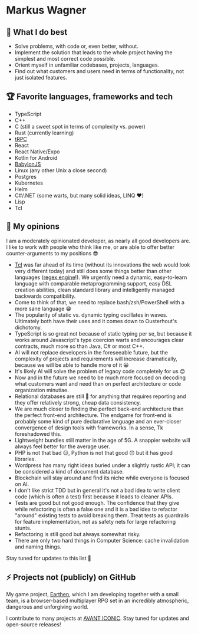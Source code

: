 # Markus Wagner

## 💪 What I do best

- Solve problems, with code or, even better, without.
- Implement the solution that leads to the whole project having the simplest and most correct code possible.
- Orient myself in unfamiliar codebases, projects, languages.
- Find out what customers and users need in terms of functionality, not just isolated features.

## 🏆 Favorite languages, frameworks and tech

- TypeScript
- C++
- C (still a sweet spot in terms of complexity vs. power)
- Rust (currently learning)
- [tRPC](https://github.com/trpc/trpc)
- React
- React Native/Expo
- Kotlin for Android
- [BabylonJS](https://babylonjs.org)
- Linux (any other Unix a close second)
- Postgres
- Kubernetes
- Helm
- C#/.NET (some warts, but many solid ideas, LINQ ❤️)
- Lisp
- Tcl

## 🧐 My opinions

I am a moderately opinionated developer, as nearly all good developers are. I like to work with people who think like me, or are able to offer better counter-arguments to my positions 😎

- [Tcl](https://tcl-lang.org) was far ahead of its time (without its innovations the web would look very different today) and still does some things better than other languages ([regex engine](https://github.com/garyhouston/hsrex)!). We urgently need a dynamic, easy-to-learn language with comparable metaprogramming support, easy DSL creation abilities, clean standard library and intelligently managed backwards compatibility.
- Come to think of that, we need to replace bash/zsh/PowerShell with a more sane language 😁
- The popularity of static vs. dynamic typing oscillates in waves. Ultimately both have their uses and it comes down to Ousterhout's dichotomy.
- TypeScript is so great not because of static typing per se, but because it works around Javascript's type coercion warts and encourages clear contracts, much more so than Java, C# or most C++.
- AI will not replace developers in the foreseeable future, but the complexity of projects and requirements will increase dramatically, because we will be able to handle more of it 😀
- It's likely AI will solve the problem of legacy code completely for us 😊
- Now and in the future we need to be much more focused on decoding what customers want and need than on perfect architecture or code organization minutiae.
- Relational databases are still 👑 for anything that requires reporting and they offer relatively strong, cheap data consistency.
- We are much closer to finding the perfect back-end architecture than the perfect front-end architecture. The endgame for front-end is probably some kind of pure declarative language and an ever-closer convergence of design tools with frameworks. In a sense, Tk foreshadowed this.
- Lightweight bundles still matter in the age of 5G. A snappier website will always feel better for the average user.
- PHP is not that bad 😌, Python is not that good 😯 but it has good libraries.
- Wordpress has many right ideas buried under a slightly rustic API; it can be considered a kind of document database.
- Blockchain will stay around and find its niche while everyone is focused on AI.
- I don't like strict TDD but in general it's not a bad idea to write client code (which is often a test) first because it leads to cleaner APIs.
- Tests are good but not good enough. The confidence that they give while refactoring is often a false one and it is a bad idea to refactor "around" existing tests to avoid breaking them. Treat tests as guardrails for feature implementation, not as safety nets for large refactoring stunts.
- Refactoring is still good but always somewhat risky.
- There are only two hard things in Computer Science: cache invalidation and naming things.

Stay tuned for updates to this list 👀

## ⚡ Projects not (publicly) on GitHub

My game project, [Earthen](https://earthengame.com), which I am developing together with a small team, is a browser-based multiplayer RPG set in an incredibly atmospheric, dangerous and unforgiving world.

I contribute to many projects at [AVANT ICONIC](https://avant-iconic.com/). Stay tuned for updates and open-source releases!

<!--
**mwagner-webdev/mwagner-webdev** is a ✨ _special_ ✨ repository because its `README.md` (this file) appears on your GitHub profile.

Here are some ideas to get you started:

- 🔭 I’m currently working on ...
- 🌱 I’m currently learning ...
- 👯 I’m looking to collaborate on ...
- 🤔 I’m looking for help with ...
- 💬 Ask me about ...
- 📫 How to reach me: ...
- 😄 Pronouns: ...
- ⚡ Fun fact: ...
-->
